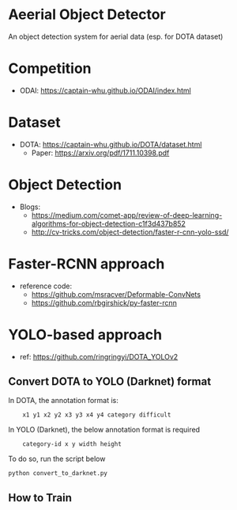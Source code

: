 # Aeerial Object Detector
An object detection system for aerial data (esp. for DOTA dataset)

# Competition
- ODAI: https://captain-whu.github.io/ODAI/index.html

# Dataset
- DOTA: https://captain-whu.github.io/DOTA/dataset.html
    - Paper: https://arxiv.org/pdf/1711.10398.pdf

# Object Detection
- Blogs: 
    - https://medium.com/comet-app/review-of-deep-learning-algorithms-for-object-detection-c1f3d437b852
    - http://cv-tricks.com/object-detection/faster-r-cnn-yolo-ssd/

# Faster-RCNN approach
- reference code: 
    - https://github.com/msracver/Deformable-ConvNets
    - https://github.com/rbgirshick/py-faster-rcnn

# YOLO-based approach 
- ref: https://github.com/ringringyi/DOTA_YOLOv2

## Convert DOTA to YOLO (Darknet) format
In DOTA, the annotation format is:
```
    x1 y1 x2 y2 x3 y3 x4 y4 category difficult
```
In YOLO (Darknet), the below annotation format is required
```
    category-id x y width height
```

To do so, run the script below
```
python convert_to_darknet.py
```

## How to Train
